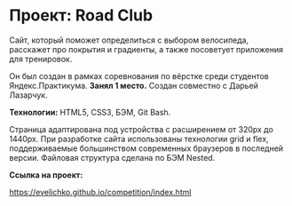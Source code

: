 # **Проект: Road Club**

Сайт, который поможет определиться с выбором велосипеда, расскажет про покрытия и градиенты, а также посоветует приложения для тренировок. 

Он был создан в рамках соревнования по вёрстке среди студентов Яндекс.Практикума. **Занял 1 место.** Создан совместно с Дарьей Лазарчук.

**Технологии:** HTML5, CSS3, БЭМ, Git Bash.

Страница адаптирована под устройства с расширением от 320px до 1440px. При разработке сайта использованы технологии grid и flex, поддерживаемые большинством современных браузеров в последней версии. Файловая структура сделана по БЭМ Nested.

**Ссылка на проект:** 

https://evelichko.github.io/competition/index.html
